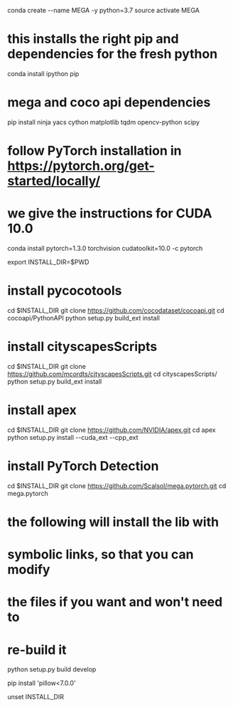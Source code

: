 
conda create --name MEGA -y python=3.7
source activate MEGA

# this installs the right pip and dependencies for the fresh python
conda install ipython pip

# mega and coco api dependencies
pip install ninja yacs cython matplotlib tqdm opencv-python scipy

# follow PyTorch installation in https://pytorch.org/get-started/locally/
# we give the instructions for CUDA 10.0
conda install pytorch=1.3.0 torchvision cudatoolkit=10.0 -c pytorch

export INSTALL_DIR=$PWD

# install pycocotools
cd $INSTALL_DIR
git clone https://github.com/cocodataset/cocoapi.git
cd cocoapi/PythonAPI
python setup.py build_ext install

# install cityscapesScripts
cd $INSTALL_DIR
git clone https://github.com/mcordts/cityscapesScripts.git
cd cityscapesScripts/
python setup.py build_ext install

# install apex
cd $INSTALL_DIR
git clone https://github.com/NVIDIA/apex.git
cd apex
python setup.py install --cuda_ext --cpp_ext

# install PyTorch Detection
cd $INSTALL_DIR
git clone https://github.com/Scalsol/mega.pytorch.git
cd mega.pytorch

# the following will install the lib with
# symbolic links, so that you can modify
# the files if you want and won't need to
# re-build it
python setup.py build develop

pip install 'pillow<7.0.0'

unset INSTALL_DIR
